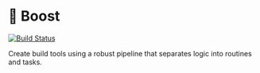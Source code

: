 # 🚀 Boost
[![Build Status](https://travis-ci.org/milesj/boost.svg?branch=master)](https://travis-ci.org/milesj/boost)

Create build tools using a robust pipeline that separates logic into routines and tasks.

